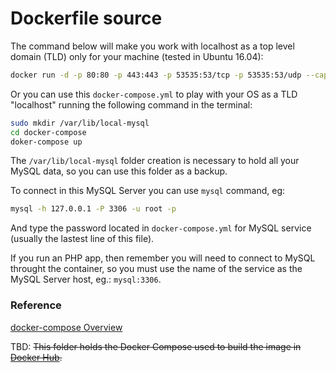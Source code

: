# Dockerfile source

The command below will make you work with localhost as a top level domain (TLD) only for your machine (tested in Ubuntu 16.04):

```bash
docker run -d -p 80:80 -p 443:443 -p 53535:53/tcp -p 53535:53/udp --cap-add=NET_ADMIN --restart always --mount type=bind,source=/var/www,target=/var/www lamp-env:latest
```

Or you can use this `docker-compose.yml` to play with your OS as a TLD "localhost" running the following command in the terminal:

```bash
sudo mkdir /var/lib/local-mysql
cd docker-compose
doker-compose up
```

The `/var/lib/local-mysql` folder creation is necessary to hold all your MySQL data, so you can use this folder as a backup.

To connect in this MySQL Server you can use `mysql` command, eg:

```bash
mysql -h 127.0.0.1 -P 3306 -u root -p
```

And type the password located in `docker-compose.yml` for MySQL service (usually the lastest line of this file).

If you run an PHP app, then remember you will need to connect to MySQL throught the container, so you must use the name of the service as the MySQL Server host, eg.: `mysql:3306`.

### Reference

[docker-compose Overview](https://docs.docker.com/compose/overview/)

TBD: ~~This folder holds the Docker Compose used to build the image in [Docker Hub](<url>).~~
